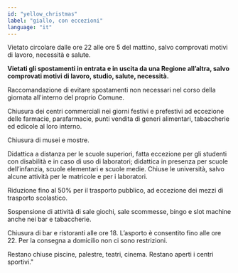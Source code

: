 ```yaml
---
id: "yellow_christmas"
label: "giallo, con eccezioni"
language: "it"
---
```

Vietato circolare dalle ore 22 alle ore 5 del mattino, salvo comprovati motivi di lavoro, necessità e salute.

**Vietati gli spostamenti in entrata e in uscita da una Regione all’altra, salvo comprovati motivi di lavoro, studio, salute, necessità.**

Raccomandazione di evitare spostamenti non necessari nel corso della giornata all'interno del proprio Comune.

Chiusura dei centri commerciali nei giorni festivi e prefestivi ad eccezione delle farmacie, parafarmacie, punti vendita di generi alimentari, tabaccherie ed edicole al loro interno.

Chiusura di musei e mostre.

Didattica a distanza per le scuole superiori, fatta eccezione per gli studenti con disabilità e in caso di uso di laboratori; didattica in presenza per scuole dell’infanzia, scuole elementari e scuole medie. Chiuse le università, salvo alcune attività per le matricole e per i laboratori.

Riduzione fino al 50% per il trasporto pubblico, ad eccezione dei mezzi di trasporto scolastico.

Sospensione di attività di sale giochi, sale scommesse, bingo e slot machine anche nei bar e tabaccherie.

Chiusura di bar e ristoranti alle ore 18. L’asporto è consentito fino alle ore 22. Per la consegna a domicilio non ci sono restrizioni.

Restano chiuse piscine, palestre, teatri, cinema. Restano aperti i centri sportivi."